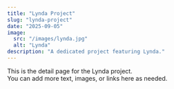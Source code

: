 ```yaml
---
title: "Lynda Project"
slug: "lynda-project"
date: "2025-09-05"
image:
  src: "/images/lynda.jpg"
  alt: "Lynda"
description: "A dedicated project featuring Lynda."
---
```


This is the detail page for the Lynda project.  
You can add more text, images, or links here as needed.
